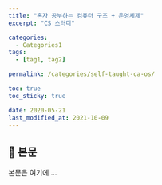 ```yaml
---
title: "혼자 공부하는 컴퓨터 구조 + 운영체제"
excerpt: "CS 스터디"

categories:
  - Categories1
tags:
  - [tag1, tag2]

permalink: /categories/self-taught-ca-os/

toc: true
toc_sticky: true

date: 2020-05-21
last_modified_at: 2021-10-09
---
```


## 🦥 본문

본문은 여기에 ...
